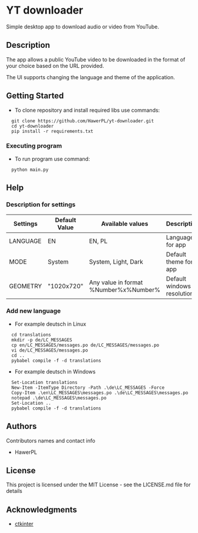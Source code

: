 # YT downloader

Simple desktop app to download audio or video from YouTube. 

## Description

The app allows a public YouTube video to be downloaded in the format of your choice based on the URL provided. 

The UI supports changing the language and theme of the application.

## Getting Started

* To clone repository and install required libs use commands:
```
  git clone https://github.com/HawerPL/yt-downloader.git
  cd yt-downloader
  pip install -r requirements.txt
```
### Executing program

* To run program use command:
```
  python main.py
```

## Help

### Description for settings
| Settings | Default Value | Available values                      | Description                |
|----------| ----------- |---------------------------------------|----------------------------|
| LANGUAGE | EN | EN, PL                                | Language for app           |
| MODE     | System | System, Light, Dark                   | Default theme for app      |
| GEOMETRY     | "1020x720" | Any value in format %Number%x%Number% | Default windows resolution |

### Add new language

* For example deutsch in Linux
```
  cd translations
  mkdir -p de/LC_MESSAGES
  cp en/LC_MESSAGES/messages.po de/LC_MESSAGES/messages.po
  vi de/LC_MESSAGES/messages.po
  cd ..
  pybabel compile -f -d translations
```

* For example deutsch in Windows
```
  Set-Location translations
  New-Item -ItemType Directory -Path .\de\LC_MESSAGES -Force
  Copy-Item .\en\LC_MESSAGES\messages.po .\de\LC_MESSAGES\messages.po
  notepad .\de\LC_MESSAGES\messages.po
  Set-Location ..
  pybabel compile -f -d translations
```

## Authors

Contributors names and contact info
* HawerPL

## License

This project is licensed under the MIT License - see the LICENSE.md file for details

## Acknowledgments
* [ctkinter](https://github.com/topics/ctkinter)